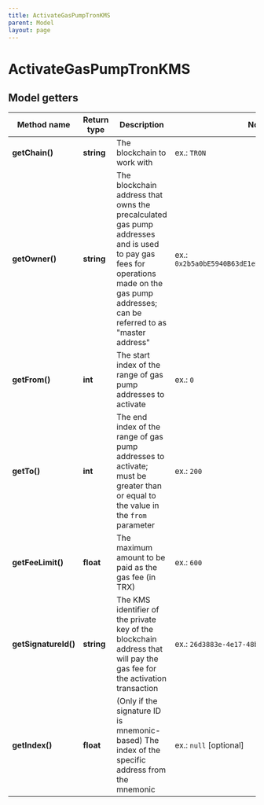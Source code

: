 ```yaml
---
title: ActivateGasPumpTronKMS
parent: Model
layout: page
---
```


# ActivateGasPumpTronKMS

## Model getters

Method name | Return type | Description | Notes
------------ | ------------- | ------------- | -------------
**getChain()** | **string** | The blockchain to work with | ex.: `TRON`
**getOwner()** | **string** | The blockchain address that owns the precalculated gas pump addresses and is used to pay gas fees for operations made on the gas pump addresses; can be referred to as "master address" | ex.: `0x2b5a0bE5940B63dE1eDdCCCa7bd977357e2488eD`
**getFrom()** | **int** | The start index of the range of gas pump addresses to activate | ex.: `0`
**getTo()** | **int** | The end index of the range of gas pump addresses to activate; must be greater than or equal to the value in the <code>from</code> parameter | ex.: `200`
**getFeeLimit()** | **float** | The maximum amount to be paid as the gas fee (in TRX) | ex.: `600`
**getSignatureId()** | **string** | The KMS identifier of the private key of the blockchain address that will pay the gas fee for the activation transaction | ex.: `26d3883e-4e17-48b3-a0ee-09a3e484ac83`
**getIndex()** | **float** | (Only if the signature ID is mnemonic-based) The index of the specific address from the mnemonic | ex.: `null` [optional]


